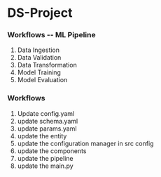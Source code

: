 # DS-Project

### Workflows -- ML Pipeline

1. Data Ingestion
2. Data Validation
2. Data Transformation
3. Model Training
4. Model Evaluation

### Workflows

1. Update config.yaml
2. update schema.yaml
3. update params.yaml
4. update the entity
5. update the configuration manager in src config
6. update the components
7. update the pipeline
8. update the main.py

